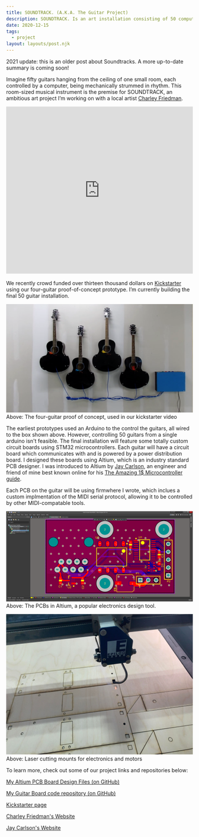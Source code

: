 ```yaml
---
title: SOUNDTRACK. (A.K.A. The Guitar Project)
description: SOUNDTRACK. Is an art installation consisting of 50 computer-controlled guitars.
date: 2020-12-15
tags:
  - project
layout: layouts/post.njk
---
```

2021 update: this is an older post about Soundtracks. A more up-to-date summary is coming soon!

Imagine fifty guitars hanging from the ceiling of one small room, each controlled by a computer, being mechanically strummed in rhythm. This room-sized musical instrument is the premise for SOUNDTRACK, an ambitious art project I’m working on with a local artist [Charley Friedman](https://www.charleyfriedman.com/).

<iframe height="450" src="https://www.youtube.com/embed/9xeQy0V2tI8" title="YouTube video player" frameborder="0" allow="accelerometer; autoplay; clipboard-write; encrypted-media; gyroscope; picture-in-picture" style="width:100%; max-width:750;" allowfullscreen></iframe>

We recently crowd funded over thirteen thousand dollars on [Kickstarter](https://www.kickstarter.com/projects/78577585/soundtrack) using our four-guitar proof-of-concept prototype. I’m currently building the final 50 guitar installation.

![4 guitar proof of concept](/img/4_guitar_concept.png)
Above: The four-guitar proof of concept, used in our kickstarter video

The earliest prototypes used an Arduino to the control the guitars, all wired to the box shown above. However, controlling 50 guitars from a single arduino isn't feasible. The final installation will feature some totally custom circuit boards using STM32 microcontrollers. Each guitar will have a circuit board which communicates with  and is powered by a power distribution board. I designed these boards using Altium, which is an industry standard PCB designer. I was introduced to Altium by [Jay Carlson](https://jaycarlson.net/), an engineer and friend of mine best known online for his [The Amazing 1$ Microcontroller guide](https://jaycarlson.net/microcontrollers/).

Each PCB on the guitar will be using firmwhere I wrote, which inclues a custom implmentation of the MIDI serial protocol, allowing it to be controlled by other MIDI-compatable tools. 

![Altium PCB design screenshot](/img/Altium-Guitar-Screenshot-1.png)
Above: The PCBs in Altium, a popular electronics design tool.

![Parts on the laser cutter](/img/laser-cutting-guitars-1.jpg)
Above: Laser cutting mounts for electronics and motors

To learn more, check out some of our project links and repositories below:

[My Altium PCB Board Design Files (on GitHub)](https://github.com/lukeboi/guitar-board)

[My Guitar Board code repository (on GitHub)](https://github.com/lukeboi/guitar-actuator)

[Kickstarter page](https://www.kickstarter.com/projects/78577585/soundtrack)

[Charley Friedman's Website](https://www.charleyfriedman.com/)

[Jay Carlson's Website](https://jaycarlson.net/)